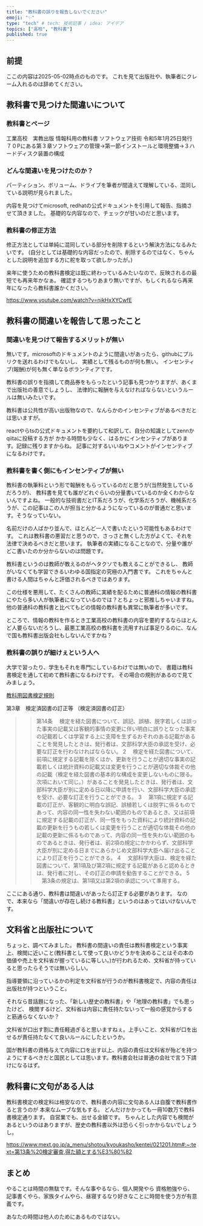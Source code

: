 ```yaml
---
title: "教科書の誤りを報告しないでください"
emoji: "✨"
type: "tech" # tech: 技術記事 / idea: アイデア
topics: ["高校", "教科書"]
published: true
---
```


## 前提

ここの内容は2025-05-02時点のものです。
これを見て出版社や、執筆者にクレーム入れるのは辞めてください。

## 教科書で見つけた間違いについて

###  教科書とページ

工業高校　実教出版 情報科用の教科書 ソフトウェア技術 令和5年1月25日発行 ７０Pにある第３章ソフトウェアの管理→第一節インストールと環境整備→３ハードディスク装置の構成

### どんな間違いを見つけたのか？

パーティション、ボリューム、ドライブを筆者が間違えて理解している、混同している説明が見られました。

内容を見つけてmicrosoft, redhatの公式ドキュメントを引用して報告、指摘させて頂きました。
基礎的な内容なので、チェックが甘いのだと思います。

### 教科書の修正方法

修正方法としては単純に混同している部分を削除するという解決方法になるみたいです。
(自分としては基礎的な内容だったので、削除するのではなく、ちゃんとした説明を追加する方に舵を取って欲しかったが。)

来年に使うための教科書検定は既に終わっているみたいなので、反映されるの最短でも再来年かなぁ。
確認するつもりあまり無いですが、もしくれるなら再来年になったら教科書誰かください。

https://www.youtube.com/watch?v=njkHxXYCwfE

## 教科書の間違いを報告して思ったこと

###  間違いを見つけて報告するメリットが無い

無いです。microsoftのドキュメントのように間違いがあったら、githubにプルリクを送れるわけでもないし、
実績として残るものが何も無い。
インセンティブ(報酬)が何も無く単なるボランティアです。

教科書の誤りを指摘して商品券をもらったという記事も見つかりますが、あくまで出版社の善意でしょうし、
法律的に報酬を与えなければならないというルールは無いみたいです。

教科書は公共性が高い出版物なので、なんらかのインセンティブがあるべきだとは思いますが。

reactやらtsの公式ドキュメントを要約して和訳して、自分の知識としてzennかqiitaに投稿する方が
かかる時間も少なく、はるかにインセンティブがあります。記録に残りますからね。
記事に対するいいねやコメントがインセンティブになるわけです。

###  教科書を書く側にもインセンティブが無い

教科書の執筆料という形で報酬をもらっているのだと思うが(当然発生しているだろうが)、
教科書を見ても誰がどれぐらいの分量書いているのか全くわからないんですよね。
一般的な技術書だとIT系だろうが、化学系だろうが、機械系だろうが、この記事はこの人が担当と分かるようになっているのが普通だと思います。そうなっていない。

名前だけの人ばかり並んで、ほとんど一人で書いたという可能性もあるわけです。
これは教科書の悪習だと思うので、さっさと無くした方がよくて、それを法律で決めるべきだと思います。
執筆者の実績になることなので、分量や誰がどこ書いたのか分からないのは問題です。

教科書というのは教師が教えるのがヘタクソでも教えることができるし、
教師がいなくても学習できるいわゆる国指定の究極の入門書です。
これをちゃんと書ける人間はちゃんと評価されるべきではあります。

この仕様を悪用して、たくさんの教師に実績を配るために普通科の情報の教科書にやたら多い人が執筆者になっているのでは？とちょっと邪推しちゃいますね。
他の普通科の教科書と比べてもどの情報の教科書も異常に執筆者が多いです。

ところで、情報の教科を作るとき工業高校の教科書の内容を要約するならほとんど人要らないだろうし、最悪工業高校の教科書を流用すれば事足りるのに、なんで国も教科書出版会社もしないんですかね？

### 教科書の誤りが細けぇという人へ

大学で習ったり、学生もそれを専門にしているわけでは無いので、
書籍は教科書検定を通して初めて教科書になるわけです。
その場合の規則があるので見てみましょう。

[教科用図書検定規則](https://www.mext.go.jp/a_menu/shotou/kyoukasho/kentei/021201.htm)

第3章　検定済図書の訂正等
（検定済図書の訂正）
>> 第14条 　検定を経た図書について、誤記、誤植、脱字若しくは誤った事実の記載又は客観的事情の変更に伴い明白に誤りとなった事実の記載若しくは学習する上に支障を生ずるおそれのある記載があることを発見したときは、発行者は、文部科学大臣の承認を受け、必要な訂正を行わなければならない。
>> 2 　検定を経た図書について、前項に規定する記載を除くほか、更新を行うことが適切な事実の記載若しくは統計資料の記載又は変更を行うことが適切な体裁その他の記載（検定を経た図書の基本的な構成を変更しないものに限る。次項において同じ。）があることを発見したときは、発行者は、文部科学大臣が別に定める日以降に申請を行い、文部科学大臣の承認を受け、必要な訂正を行うことができる。
>> 3 　第1項に規定する記載の訂正が、客観的に明白な誤記、誤植若しくは脱字に係るものであって、内容の同一性を失わない範囲のものであるとき、又は前項に規定する記載の訂正が、同一性をもった資料により統計資料の記載の更新を行うもの若しくは変更を行うことが適切な体裁その他の記載の更新に係るものであって、内容の同一性を失わない範囲のものであるときは、発行者は、前2項の規定にかかわらず、文部科学大臣が別に定める日までにあらかじめ文部科学大臣へ届け出ることにより訂正を行うことができる。
>> 4 　文部科学大臣は、検定を経た図書について、第1項及び第2項に規定する記載があると認めるときは、発行者に対し、その訂正の申請を勧告することができる。
>> 5 　第3条の規定は、第1項又は第2項の承認について準用する。

ここにある通り、教科書は間違いがあったら訂正する必要があります。
なので、本来なら「間違いが存在し続ける教科書」というのはあってはいけないんです。

## 文科省と出版社について

ちょっと、調べてみました。
教科書の間違いの責任は教科書検定という事実上、検閲に近いこと(教科書として使って良いかどうかを決めることはその本の価値や売上を文科省が握っているに等しい。)が行われるため、文科省が持っていると思ったらそうでは無いらしい。

指導要領に沿っているかの判定を文科省が行うのが教科書検定で、内容の責任は出版社が持つということ。

それなら昔話題になった、「新しい歴史の教科書」や「地理の教科書」でも思ったけど、
検閲するけど、文科省は内容に責任持たないって一般の感覚からすると筋通らなくないか？

文科省が口出す割に責任軽過ぎると思いますねぇ。上手いこと、文科省が口を出せるが責任持たなくて良いルールにしたというか。

国が教科書の資格与えて内容に口を出す以上、内容の責任は文科省が殆どを持つようにするべきだと国民としては思います。教科書会社は普通の会社で言う下請けになるはず。

## 教科書に文句がある人は

教科書検定の検定料は格安なので、教科書の内容に文句ある人は自腹で教科書作ると言うのが
本来なムーブな気もする。
どんだけかかっても一冊10数万で教科書検定通ります。
自営業でも、出せる金額です。
ちゃんとした内容でも検閲があるというのはありますが、歴史の教科書以外は恐らく引っかからないでしょうし。

https://www.mext.go.jp/a_menu/shotou/kyoukasho/kentei/021201.htm#:~:text=第13条%20検定審査,得た額とする%E3%80%82

## まとめ

やることは時間の無駄です。そんな事やるなら、個人開発やら
資格勉強やら、記事書くやら、家族タイムやら、昼寝するなり好きなことに時間を使う方が有意義です。

あなたの時間は他人のためにあるものではない。
